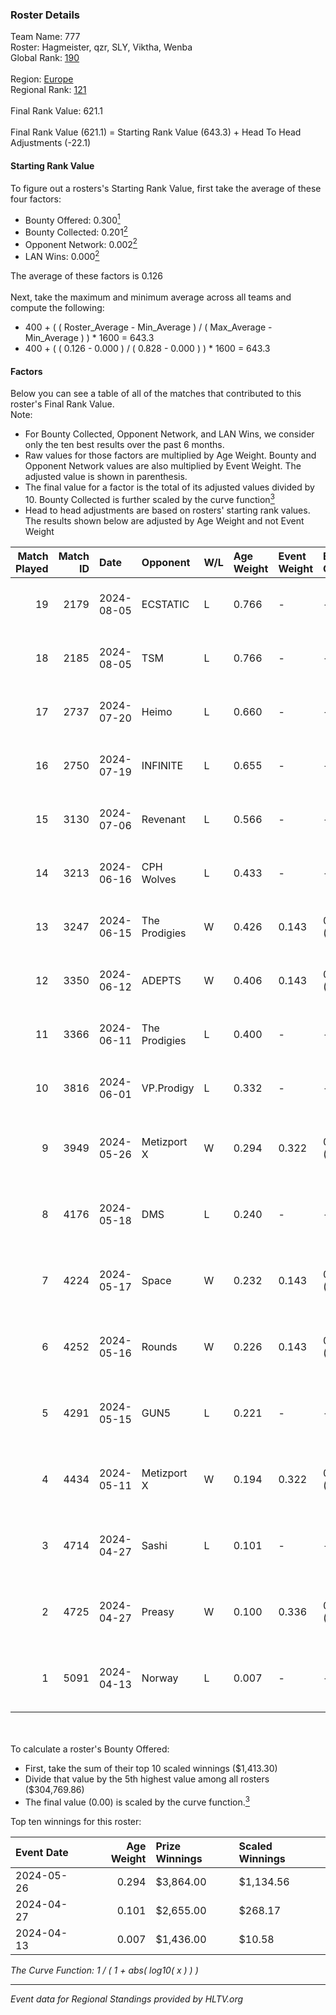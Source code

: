 ### Roster Details<br />
Team Name: 777<br />
Roster: Hagmeister, qzr, SLY, Viktha, Wenba<br />
Global Rank: [190](../../standings_global_2024_10_09.md)<br />
<br />
Region: [Europe]( ../../standings_europe_2024_10_09.md)<br />
Regional Rank: [121]( ../../standings_europe_2024_10_09.md)<br />
<br />
Final Rank Value:  621.1<br />
<br />
Final Rank Value (621.1) = Starting Rank Value (643.3) + Head To Head Adjustments (-22.1)<br />

#### Starting Rank Value<br />
To figure out a rosters's Starting Rank Value, first take the average of these four factors:<br />
- Bounty Offered: 0.300[<sup>1</sup>](#table2)
- Bounty Collected: 0.201[<sup>2</sup>](#table1)
- Opponent Network: 0.002[<sup>2</sup>](#table1)
- LAN Wins: 0.000[<sup>2</sup>](#table1)

The average of these factors is 0.126<br />
<br />
Next, take the maximum and minimum average across all teams and compute the following:<br />
- 400 + ( ( Roster_Average - Min_Average ) / ( Max_Average - Min_Average ) ) * 1600 = 643.3
- 400 + ( ( 0.126 - 0.000 ) / ( 0.828 - 0.000 ) ) * 1600 = 643.3


#### Factors<br />
Below you can see a table of all of the matches that contributed to this roster's Final Rank Value.<br />
Note:<br />

- For Bounty Collected, Opponent Network, and LAN Wins, we consider only the ten best results over the past 6 months.
- Raw values for those factors are multiplied by Age Weight. Bounty and Opponent Network values are also multiplied by Event Weight. The adjusted value is shown in parenthesis.
- The final value for a factor is the total of its adjusted values divided by 10. Bounty Collected is further scaled by the curve function[<sup>3</sup>](#curveFunction)
- Head to head adjustments are based on rosters' starting rank values. The results shown below are adjusted by Age Weight and not Event Weight
<span id="table1"></span><br />


| Match Played | Match ID | Date       | Opponent      | W/L | Age Weight | Event Weight | Bounty Collected | Opponent Network | LAN Wins  | H2H Adj. | Roster                                       |
| -: | -: | :- | :- | :- | :- | :- | :- | :- | :- | -: | :- |
|           19 |     2179 | 2024-08-05 | ECSTATIC      | L   | 0.766      | -            | -                | -                | -         |    -3.63 | Hagmeister, qzr, SLY, Viktha, Wenba          |
|           18 |     2185 | 2024-08-05 | TSM           | L   | 0.766      | -            | -                | -                | -         |    -3.22 | Hagmeister, qzr, SLY, Viktha, Wenba          |
|           17 |     2737 | 2024-07-20 | Heimo         | L   | 0.660      | -            | -                | -                | -         |   -10.45 | Hagmeister, qzr, SLY, Viktha, Wenba          |
|           16 |     2750 | 2024-07-19 | INFINITE      | L   | 0.655      | -            | -                | -                | -         |   -13.22 | Hagmeister, qzr, SLY, Viktha, Wenba          |
|           15 |     3130 | 2024-07-06 | Revenant      | L   | 0.566      | -            | -                | -                | -         |    -3.95 | Hagmeister, qzr, SLY, Viktha, Wenba          |
|           14 |     3213 | 2024-06-16 | CPH Wolves    | L   | 0.433      | -            | -                | -                | -         |    -2.95 | Hagmeister, qzr, SLY, Viktha, Wenba          |
|           13 |     3247 | 2024-06-15 | The Prodigies | W   | 0.426      | 0.143        | 0.007 (0.000)    | 0.035 (0.002)    | 0 (0.000) |     7.10 | Hagmeister, qzr, SLY, Viktha, Wenba          |
|           12 |     3350 | 2024-06-12 | ADEPTS        | W   | 0.406      | 0.143        | 0.001 (0.000)    | 0.041 (0.002)    | 0 (0.000) |     5.51 | Hagmeister, qzr, SLY, Viktha, Wenba          |
|           11 |     3366 | 2024-06-11 | The Prodigies | L   | 0.400      | -            | -                | -                | -         |    -5.82 | Hagmeister, qzr, SLY, Viktha, Wenba          |
|           10 |     3816 | 2024-06-01 | VP.Prodigy    | L   | 0.332      | -            | -                | -                | -         |    -3.28 | Affava, Hagmeister, qzr, Viktha, Wenba       |
|            9 |     3949 | 2024-05-26 | Metizport X   | W   | 0.294      | 0.322        | 0.002 (0.000)    | 0.007 (0.001)    | 0 (0.000) |     4.09 | Affava, Hagmeister, MadeInRed, Viktha, Wenba |
|            8 |     4176 | 2024-05-18 | DMS           | L   | 0.240      | -            | -                | -                | -         |    -1.88 | Affava, Hagmeister, MadeInRed, Viktha, Wenba |
|            7 |     4224 | 2024-05-17 | Space         | W   | 0.232      | 0.143        | 0.003 (0.000)    | 0.425 (0.014)    | 0 (0.000) |     4.95 | Affava, Hagmeister, MadeInRed, Viktha, Wenba |
|            6 |     4252 | 2024-05-16 | Rounds        | W   | 0.226      | 0.143        | 0.000 (0.000)    | 0.000 (0.000)    | 0 (0.000) |     1.43 | Affava, Hagmeister, MadeInRed, Viktha, Wenba |
|            5 |     4291 | 2024-05-15 | GUN5          | L   | 0.221      | -            | -                | -                | -         |    -0.96 | Affava, Hagmeister, MadeInRed, Viktha, Wenba |
|            4 |     4434 | 2024-05-11 | Metizport X   | W   | 0.194      | 0.322        | 0.002 (0.000)    | 0.007 (0.000)    | 0 (0.000) |     2.76 | Affava, Hagmeister, MadeInRed, Viktha, Wenba |
|            3 |     4714 | 2024-04-27 | Sashi         | L   | 0.101      | -            | -                | -                | -         |    -0.36 | Affava, Hagmeister, MadeInRed, Viktha, Wenba |
|            2 |     4725 | 2024-04-27 | Preasy        | W   | 0.100      | 0.336        | 0.004 (0.000)    | 0.128 (0.004)    | 0 (0.000) |     1.87 | Affava, Hagmeister, MadeInRed, Viktha, Wenba |
|            1 |     5091 | 2024-04-13 | Norway        | L   | 0.007      | -            | -                | -                | -         |    -0.13 | Affava, Hagmeister, MadeInRed, Viktha, Wenba |

<br />
<span id="table2"></span><br />
To calculate a roster's Bounty Offered:<br />

- First, take the sum of their top 10 scaled winnings ($1,413.30)
- Divide that value by the 5th highest value among all rosters ($304,769.86)
- The final value (0.00) is scaled by the curve function.[<sup>3</sup>](#curveFunction)

Top ten winnings for this roster:<br />

| Event Date | Age Weight | Prize Winnings | Scaled Winnings |
| :- | -: | :- | :- |
| 2024-05-26 |      0.294 | $3,864.00      | $1,134.56       |
| 2024-04-27 |      0.101 | $2,655.00      | $268.17         |
| 2024-04-13 |      0.007 | $1,436.00      | $10.58          |


<span id="curveFunction"></span>_The Curve Function: 1 / ( 1 + abs( log10( x ) ) )_<br />

---
_Event data for Regional Standings provided by HLTV.org_<br />
